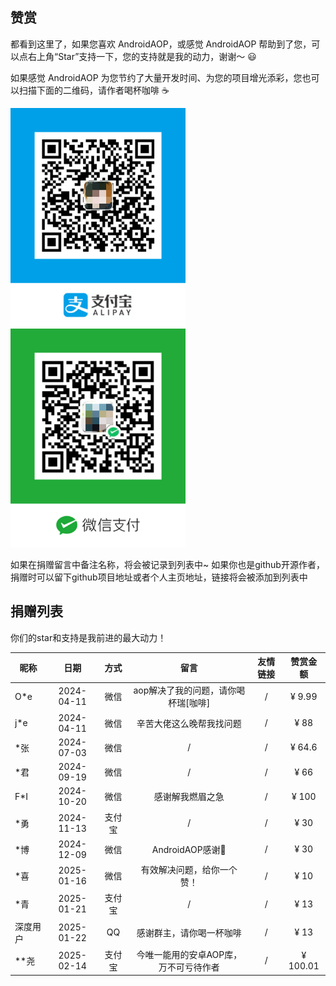## 赞赏

都看到这里了，如果您喜欢 AndroidAOP，或感觉 AndroidAOP 帮助到了您，可以点右上角“Star”支持一下，您的支持就是我的动力，谢谢～ 😃

如果感觉 AndroidAOP 为您节约了大量开发时间、为您的项目增光添彩，您也可以扫描下面的二维码，请作者喝杯咖啡 ☕

<div>
<img src="../../screenshot/IMG_4075.PNG" width="280" height="350">
<img src="../../screenshot/IMG_4076.JPG" width="280" height="350">
</div>

如果在捐赠留言中备注名称，将会被记录到列表中~ 如果你也是github开源作者，捐赠时可以留下github项目地址或者个人主页地址，链接将会被添加到列表中

## 捐赠列表

你们的star和支持是我前进的最大动力！

| 昵称   |     日期     | 方式 |          留言          | 友情链接 |  赞赏金额  |
|------|:----------:|:--:|:--------------------:|:----:|:------:|
| O*e  | 2024-04-11 | 微信 | aop解决了我的问题，请你喝杯瑞[咖啡] |  /   | ¥ 9.99 |
| j*e  | 2024-04-11 | 微信 |     辛苦大佬这么晚帮我找问题     |  /   |  ¥ 88  |
| *张   | 2024-07-03 | 微信 |          /           |  /   | ¥ 64.6 |
| *君   | 2024-09-19 | 微信 |          /           |  /   |  ¥ 66  |
| F*I  | 2024-10-20 | 微信 |       感谢解我燃眉之急       |  /   | ¥ 100  |
| *勇   | 2024-11-13 | 支付宝 |          /           |  /   |  ¥ 30  |
| *博   | 2024-12-09 | 微信 |    AndroidAOP感谢🙏    |  /   |  ¥ 30  |
| *喜   | 2025-01-16 | 微信 |    有效解决问题，给你一个赞！     |   /   |  ¥ 10  |
| *青   | 2025-01-21 | 支付宝 |          /           |   /   |  ¥ 13  |
| 深度用户 | 2025-01-22 | QQ |          感谢群主，请你喝一杯咖啡           |   /   |  ¥ 13  |
| **尧      | 2025-02-14 | 支付宝 | 今唯一能用的安卓AOP库，万不可亏待作者 |   /   |     ¥ 100.01     |

